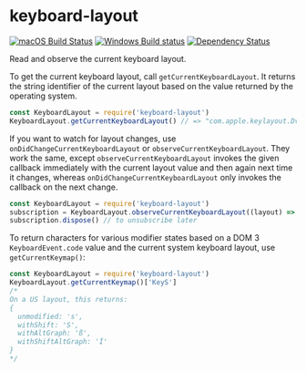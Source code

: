 # keyboard-layout
[![macOS Build Status](https://travis-ci.org/atom/keyboard-layout.svg?branch=master)](https://travis-ci.org/atom/keyboard-layout)
[![Windows Build status](https://ci.appveyor.com/api/projects/status/rk8wooeyh689apgd/branch/master?svg=true)](https://ci.appveyor.com/project/Atom/keyboard-layout)
[![Dependency Status](https://david-dm.org/atom/keyboard-layout/status.svg)](https://david-dm.org/atom/keyboard-layout)

Read and observe the current keyboard layout.

To get the current keyboard layout, call `getCurrentKeyboardLayout`. It returns
the string identifier of the current layout based on the value returned by the
operating system.

```js
const KeyboardLayout = require('keyboard-layout')
KeyboardLayout.getCurrentKeyboardLayout() // => "com.apple.keylayout.Dvorak"
```

If you want to watch for layout changes, use `onDidChangeCurrentKeyboardLayout`
or `observeCurrentKeyboardLayout`. They work the same, except
`observeCurrentKeyboardLayout` invokes the given callback immediately with the
current layout value and then again next time it changes, whereas
`onDidChangeCurrentKeyboardLayout` only invokes the callback on the next
change.

```js
const KeyboardLayout = require('keyboard-layout')
subscription = KeyboardLayout.observeCurrentKeyboardLayout((layout) => console.log(layout))
subscription.dispose() // to unsubscribe later
```

To return characters for various modifier states based on a DOM 3
`KeyboardEvent.code` value and the current system keyboard layout, use
`getCurrentKeymap()`:

```js
const KeyboardLayout = require('keyboard-layout')
KeyboardLayout.getCurrentKeymap()['KeyS']
/*
On a US layout, this returns:
{
  unmodified: 's',
  withShift: 'S',
  withAltGraph: 'ß',
  withShiftAltGraph: 'Í'
}
*/
```
